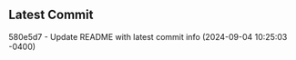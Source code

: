 
## Latest Commit
580e5d7 - Update README with latest commit info (2024-09-04 10:25:03 -0400) <Yunxi-Zhou>
